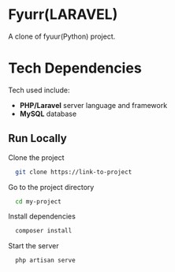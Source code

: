 # Fyurr(LARAVEL)

A clone of fyuur(Python) project.



# Tech Dependencies
Tech used include:
- **PHP/Laravel** server language and framework
- **MySQL** database

## Run Locally

Clone the project

```bash
  git clone https://link-to-project
```

Go to the project directory

```bash
  cd my-project
```

Install dependencies

```bash
  composer install
```

Start the server

```bash
  php artisan serve
```

